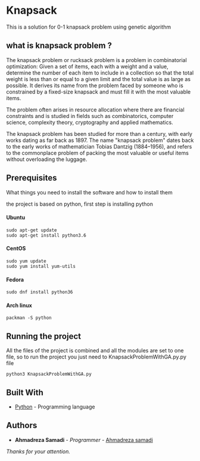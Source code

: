 # Knapsack
This is a solution for 0-1 knapsack problem using genetic algorithm

## what is knapsack problem ?

The knapsack problem or rucksack problem is a problem in combinatorial optimization: Given a set of items, each with a weight and a value, determine the number of each item to include in a collection so that the total weight is less than or equal to a given limit and the total value is as large as possible. It derives its name from the problem faced by someone who is constrained by a fixed-size knapsack and must fill it with the most valuable items.

The problem often arises in resource allocation where there are financial constraints and is studied in fields such as combinatorics, computer science, complexity theory, cryptography and applied mathematics.

The knapsack problem has been studied for more than a century, with early works dating as far back as 1897. The name "knapsack problem" dates back to the early works of mathematician Tobias Dantzig (1884–1956), and refers to the commonplace problem of packing the most valuable or useful items without overloading the luggage.

## Prerequisites

What things you need to install the software and how to install them

the project is based on python, first step is installing python

#### Ubuntu
```
sudo apt-get update
sudo apt-get install python3.6
```
#### CentOS
```
sudo yum update
sudo yum install yum-utils
```
#### Fedora
```
sudo dnf install python36
```
#### Arch linux
```
packman -S python
```

## Running the project
All the files of the project is combined and all the modules are set to one file, so to run the 
project you just need to KnapsackProblemWithGA.py.py file
```
python3 KnapsackProblemWithGA.py
```

## Built With

* [Python](https://www.python.org/) - Programming language

## Authors

* **Ahmadreza Samadi** - *Programmer* - [Ahmadreza samadi](https://github.com/ahmadreza-smdi)

*Thanks for your attention.*
